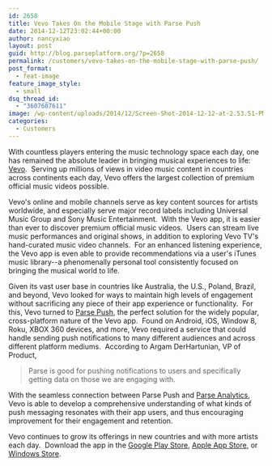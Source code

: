 ```yaml
---
id: 2658
title: Vevo Takes On the Mobile Stage with Parse Push
date: 2014-12-12T23:02:44+00:00
author: nancyxiao
layout: post
guid: http://blog.parseplatform.org/?p=2658
permalink: /customers/vevo-takes-on-the-mobile-stage-with-parse-push/
post_format:
  - feat-image
feature_image_style:
  - small
dsq_thread_id:
  - "3607687611"
image: /wp-content/uploads/2014/12/Screen-Shot-2014-12-12-at-2.53.51-PM.png
categories:
  - Customers
---
```

With countless players entering the music technology space each day, one has remained the absolute leader in bringing musical experiences to life: <a href="http://www.vevo.com/" target="_blank">Vevo</a>.  Serving up millions of views in video music content in countries across continents each day, Vevo offers the largest collection of premium official music videos possible.

Vevo's online and mobile channels serve as key content sources for artists worldwide, and especially serve major record labels including Universal Music Group and Sony Music Entertainment.  With the Vevo app, it is easier than ever to discover premium official music videos.  Users can stream live music performances and original shows, in addition to exploring Vevo TV's hand-curated music video channels.  For an enhanced listening experience, the Vevo app is even able to provide recommendations via a user's iTunes music library--a phenomenally personal tool consistently focused on bringing the musical world to life.

Given its vast user base in countries like Australia, the U.S., Poland, Brazil, and beyond, Vevo looked for ways to maintain high levels of engagement without sacrificing any piece of their app experience or functionality.  For this, Vevo turned to <a href="https://parse.com/products/push" target="_blank">Parse Push</a>, the perfect solution for the widely popular, cross-platform nature of the Vevo app.  Found on Android, iOS, Window 8, Roku, XBOX 360 devices, and more, Vevo required a service that could handle sending push notifications to many different audiences and across different platform mediums.  According to Argam DerHartunian, VP of Product,

> Parse is good for pushing notifications to users and specifically getting data on those we are engaging with.

With the seamless connection between Parse Push and <a href="https://parse.com/products/analytics" target="_blank">Parse Analytics</a>, Vevo is able to develop a comprehensive understanding of what kinds of push messaging resonates with their app users, and thus encouraging improvement for their engagement and retention.

Vevo continues to grow its offerings in new countries and with more artists each day.  Download the app in the <a href="https://play.google.com/store/apps/details?id=com.vevo&hl=en" target="_blank">Google Play Store</a>, <a href="https://itunes.apple.com/us/app/vevo-watch-music-videos/id385815082?mt=8" target="_blank">Apple App Store</a>, or <a href="http://apps.microsoft.com/windows/en-us/app/vevo/60041c70-3a67-4917-b120-eef7180a16c9" target="_blank">Windows Store</a>.
